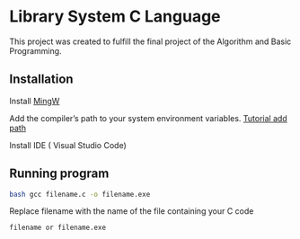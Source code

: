 # Library System C Language
This project was created to fulfill the final project of the Algorithm and Basic Programming.

## Installation

Install [MingW](https://sourceforge.net/projects/mingw/)

Add the compiler’s path to your system environment variables. [Tutorial add path](https://stackoverflow.com/questions/5733220/how-do-i-add-the-mingw-bin-directory-to-my-system-path)

Install IDE ( Visual Studio Code)

## Running program

```bash
bash gcc filename.c -o filename.exe
```
Replace filename with the name of the file containing your C code
```bash
filename or filename.exe
```
